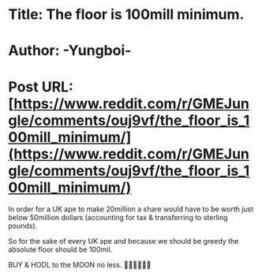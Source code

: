 # Title: The floor is 100mill minimum.
# Author: -Yungboi-
# Post URL: [https://www.reddit.com/r/GMEJungle/comments/ouj9vf/the_floor_is_100mill_minimum/](https://www.reddit.com/r/GMEJungle/comments/ouj9vf/the_floor_is_100mill_minimum/)


In order for a UK ape to make 20million a share would have to be worth just below 50million dollars (accounting for tax & transferring to sterling pounds). 

So for the sake of every UK ape and because we should be greedy the absolute floor should be 100mil. 

BUY & HODL to the MOON no less. 
🚀🚀🚀🚀🚀🚀